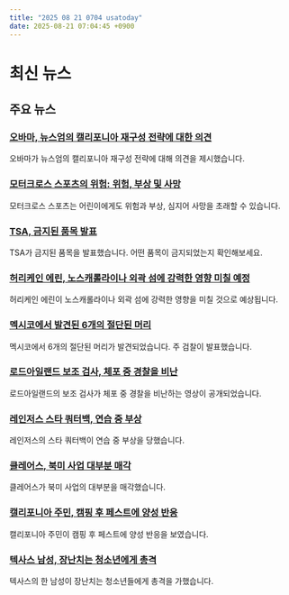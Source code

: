 ```yaml
---
title: "2025 08 21 0704 usatoday"
date: 2025-08-21 07:04:45 +0900
---
```


# 최신 뉴스
## 주요 뉴스
### [오바마, 뉴스엄의 캘리포니아 재구성 전략에 대한 의견](https://www.usatoday.com/story/news/politics/2025/08/20/obama-approves-newsoms-california-redistricting-plan/85748230007/)
오바마가 뉴스엄의 캘리포니아 재구성 전략에 대해 의견을 제시했습니다.
### [모터크로스 스포츠의 위험: 위험, 부상 및 사망](https://www.usatoday.com/story/sports/motorsports/2025/08/20/aidan-zingg-death-motocross-amateur-national-championship/85684064007/)
모터크로스 스포츠는 어린이에게도 위험과 부상, 심지어 사망을 초래할 수 있습니다.
### [TSA, 금지된 품목 발표](https://www.usatoday.com/story/travel/airline-news/2025/08/20/tsa-banned-items-checked-bags-carry-on/85737668007/)
TSA가 금지된 품목을 발표했습니다. 어떤 품목이 금지되었는지 확인해보세요.
### [허리케인 에린, 노스캐롤라이나 외곽 섬에 강력한 영향 미칠 예정](https://www.usatoday.com/story/news/nation/2025/08/20/hurricane-erin-live-updates-wednesday/85735010007/)
허리케인 에린이 노스캐롤라이나 외곽 섬에 강력한 영향을 미칠 것으로 예상됩니다.
### [멕시코에서 발견된 6개의 절단된 머리](https://www.usatoday.com/story/news/crime/2025/08/20/human-heads-found-mexico-near-puebla-tlaxcala/85739110007/)
멕시코에서 6개의 절단된 머리가 발견되었습니다. 주 검찰이 발표했습니다.
### [로드아일랜드 보조 검사, 체포 중 경찰을 비난](https://www.usatoday.com/story/news/nation/2025/08/20/devon-hogan-flanagan-rhode-island-ag-arrest-video/85737023007/)
로드아일랜드의 보조 검사가 체포 중 경찰을 비난하는 영상이 공개되었습니다.
### [레인저스 스타 쿼터백, 연습 중 부상](https://www.usatoday.com/story/sports/nfl/2025/08/20/lamar-jackson-practice-injury-scare/85744933007/)
레인저스의 스타 쿼터백이 연습 중 부상을 당했습니다.
### [클레어스, 북미 사업 대부분 매각](https://www.usatoday.com/story/money/2025/08/20/claires-sells-most-of-its-north-american-business/85746352007/)
클레어스가 북미 사업의 대부분을 매각했습니다.
### [캘리포니아 주민, 캠핑 후 페스트에 양성 반응](https://www.usatoday.com/story/news/health/2025/08/20/california-resident-tests-positive-plague/85746277007/)
캘리포니아 주민이 캠핑 후 페스트에 양성 반응을 보였습니다.
### [텍사스 남성, 장난치는 청소년에게 총격](https://www.usatoday.com/story/news/nation/2025/08/19/texas-man-shoots-at-teenagers-ding-dong-ditch/85728651007/)
텍사스의 한 남성이 장난치는 청소년들에게 총격을 가했습니다.